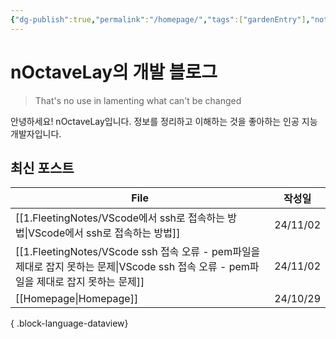 ```yaml
---
{"dg-publish":true,"permalink":"/homepage/","tags":["gardenEntry"],"noteIcon":"2","created":"2024-10-21T16:02:52.622+09:00","updated":"2024-10-29T02:34:45.354+09:00"}
---
```


# nOctaveLay의 개발 블로그

>That's no use in lamenting what can't be changed

안녕하세요! nOctaveLay입니다.
정보를 정리하고 이해하는 것을 좋아하는 인공 지능 개발자입니다.

## 최신 포스트
| File                                                                                                    | 작성일      |
| ------------------------------------------------------------------------------------------------------- | -------- |
| [[1.FleetingNotes/VScode에서 ssh로 접속하는 방법\|VScode에서 ssh로 접속하는 방법]]                                     | 24/11/02 |
| [[1.FleetingNotes/VScode ssh 접속 오류 - pem파일을 제대로 잡지 못하는 문제\|VScode ssh 접속 오류 - pem파일을 제대로 잡지 못하는 문제]] | 24/11/02 |
| [[Homepage\|Homepage]]                                                                               | 24/10/29 |

{ .block-language-dataview}

